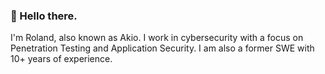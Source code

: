 ### 👋 Hello there.
I'm Roland, also known as Akio. I work in cybersecurity with a focus on Penetration Testing and Application Security. I am also a former SWE with 10+ years of experience.
